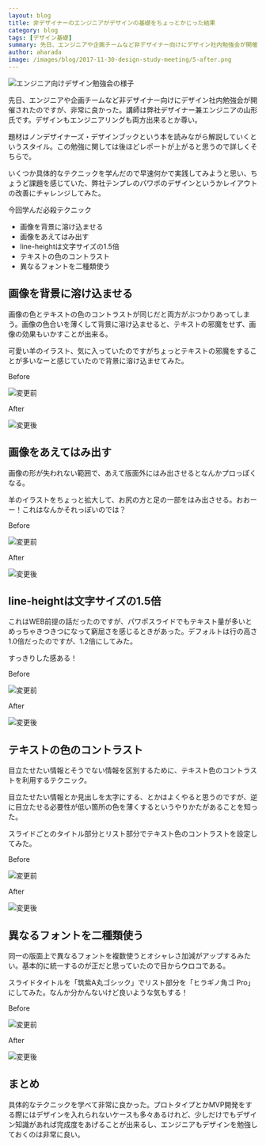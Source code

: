 ```yaml
---
layout: blog
title: 非デザイナーのエンジニアがデザインの基礎をちょっとかじった結果
category: blog
tags: [デザイン基礎]
summary: 先日、エンジニアや企画チームなど非デザイナー向けにデザイン社内勉強会が開催されたのですが、非常に良かった。講師は弊社デザイナー兼エンジニアの山形氏です。デザインもエンジニアリングも両方出来るとか尊い。
author: aharada
image: /images/blog/2017-11-30-design-study-meeting/5-after.png
---
```


![エンジニア向けデザイン勉強会の様子](/images/blog/2017-11-30-design-study-meeting/study-meeting.jpg)

先日、エンジニアや企画チームなど非デザイナー向けにデザイン社内勉強会が開催されたのですが、非常に良かった。講師は弊社デザイナー兼エンジニアの山形氏です。デザインもエンジニアリングも両方出来るとか尊い。

題材はノンデザイナーズ・デザインブックという本を読みながら解説していくというスタイル。この勉強に関しては後ほどレポートが上がると思うので詳しくそちらで。

いくつか具体的なテクニックを学んだので早速何かで実践してみようと思い、ちょうど課題を感じていた、弊社テンプレのパワポのデザインというかレイアウトの改善にチャレンジしてみた。

今回学んだ必殺テクニック

* 画像を背景に溶け込ませる
* 画像をあえてはみ出す
* line-heightは文字サイズの1.5倍
* テキストの色のコントラスト
* 異なるフォントを二種類使う

## 画像を背景に溶け込ませる

画像の色とテキストの色のコントラストが同じだと両方がぶつかりあってしまう。画像の色合いを薄くして背景に溶け込ませると、テキストの邪魔をせず、画像の効果もいかすことが出来る。

可愛い羊のイラスト、気に入っていたのですがちょっとテキストの邪魔をすることが多いなーと感じていたので背景に溶け込ませてみた。

Before

![変更前](/images/blog/2017-11-30-design-study-meeting/1-before.png)

After

![変更後](/images/blog/2017-11-30-design-study-meeting/1-after.png)

## 画像をあえてはみ出す

画像の形が失われない範囲で、あえて版面外にはみ出させるとなんかプロっぽくなる。

羊のイラストをちょっと拡大して、お尻の方と足の一部をはみ出させる。おおーー！これはなんかそれっぽいのでは？

Before

![変更前](/images/blog/2017-11-30-design-study-meeting/2-before.png)

After

![変更後](/images/blog/2017-11-30-design-study-meeting/2-after.png)

## line-heightは文字サイズの1.5倍

これはWEB前提の話だったのですが、パワポスライドでもテキスト量が多いとめっちゃきつきつになって窮屈さを感じるときがあった。デフォルトは行の高さ1.0倍だったのですが、1.2倍にしてみた。

すっきりした感ある！

Before

![変更前](/images/blog/2017-11-30-design-study-meeting/3-before.png)

After

![変更後](/images/blog/2017-11-30-design-study-meeting/3-after.png)

## テキストの色のコントラスト

目立たせたい情報とそうでない情報を区別するために、テキスト色のコントラストを利用するテクニック。

目立たせたい情報とか見出しを太字にする、とかはよくやると思うのですが、逆に目立たせる必要性が低い箇所の色を薄くするというやりかたがあることを知った。

スライドごとのタイトル部分とリスト部分でテキスト色のコントラストを設定してみた。

Before

![変更前](/images/blog/2017-11-30-design-study-meeting/4-before.png)

After

![変更後](/images/blog/2017-11-30-design-study-meeting/4-after.png)

## 異なるフォントを二種類使う

同一の版面上で異なるフォントを複数使うとオシャレさ加減がアップするみたい。基本的に統一するのが正だと思っていたので目からウロコである。

スライドタイトルを「筑紫A丸ゴシック」でリスト部分を「ヒラギノ角ゴ Pro」にしてみた。なんか分かんないけど良いような気もする！

Before

![変更前](/images/blog/2017-11-30-design-study-meeting/5-before.png)

After

![変更後](/images/blog/2017-11-30-design-study-meeting/5-after.png)


## まとめ

具体的なテクニックを学べて非常に良かった。プロトタイプとかMVP開発をする際にはデザインを入れられないケースも多々あるけれど、少しだけでもデザイン知識があれば完成度をあげることが出来るし、エンジニアもデザインを勉強しておくのは非常に良い。
